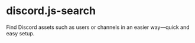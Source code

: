 # discord.js-search
Find Discord assets such as users or channels in an easier way—quick and easy setup.

